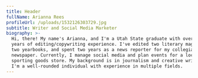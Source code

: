 ```yaml
---
title: Header
fullName: Arianna Rees
profileUrl: /uploads/1532126303729.jpg
subtitle: Writer and Social Media Marketer
biography: >-
  Hi, there! My name's Arianna, and I'm a Utah State graduate with over nine
  years of editing/copywriting experience. I've edited two literary magazines,
  two yearbooks, and spent two years as a news reporter for my collegiate
  newspaper. Currently, I manage social media and plan events for a local
  sporting goods store. My background is in journalism and creative writing, but
  I'm a well-rounded individual with experience in multiple fields.
---
```


